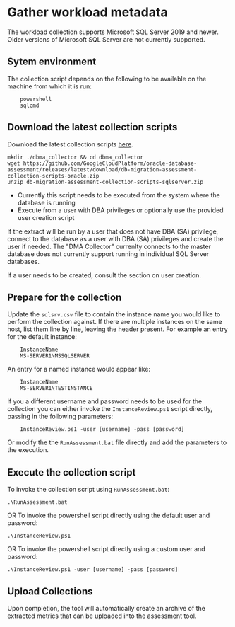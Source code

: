 # Gather workload metadata

The workload collection supports Microsoft SQL Server 2019 and newer.  Older versions of Microsoft SQL Server are not currently supported.

## Sytem environment

The collection script depends on the following to be available on the machine from which it is run:
```command prompt
	powershell
	sqlcmd
```

## Download the latest collection scripts

Download the latest collection scripts [here](https://github.com/GoogleCloudPlatform/oracle-database-assessment/releases/latest/download/db-migration-assessment-collection-scripts-sqlserver.zip).

```shell
mkdir ./dbma_collector && cd dbma_collector
wget https://github.com/GoogleCloudPlatform/oracle-database-assessment/releases/latest/download/db-migration-assessment-collection-scripts-oracle.zip  
unzip db-migration-assessment-collection-scripts-sqlserver.zip
```

- Currently this script needs to be executed from the system where the database is running
- Execute from a user with DBA privileges or optionally use the provided user creation script

If the extract will be run by a user that does not have DBA (SA) privilege, connect to the database as a user with DBA (SA) privileges and create the user if needed.  The "DMA Collector" currenlty connects to the master database does not currently support running in individual SQL Server databases.

If a user needs to be created, consult the section on user creation.

## Prepare for the collection
Update the `sqlsrv.csv` file to contain the instance name you would like to perform the collection against.  If there are multiple instances on the same host, list them line by line, leaving the header present.  For example an entry for the default instance:

```csv
	InstanceName
	MS-SERVER1\MSSQLSERVER
```
An entry for a named instance would appear like:
```csv
	InstanceName
	MS-SERVER1\TESTINSTANCE
```

If you a different username and password needs to be used for the collection you can either invoke the `InstanceReview.ps1` script directly, passing in the following parameters:

```shell
	InstanceReview.ps1 -user [username] -pass [password]
```

Or modify the the `RunAssessment.bat` file directly and add the parameters to the execution.

## Execute the collection script

To invoke the collection script using `RunAssessment.bat`:
```shell
.\RunAssessment.bat
```
OR
To invoke the powershell script directly using the default user and password:
```shell
.\InstanceReview.ps1
```
OR
To invoke the powershell script directly using a custom user and password:
```shell
.\InstanceReview.ps1 -user [username] -pass [password]
```

## Upload Collections

Upon completion, the tool will automatically create an archive of the extracted metrics that can be uploaded into the assessment tool.
